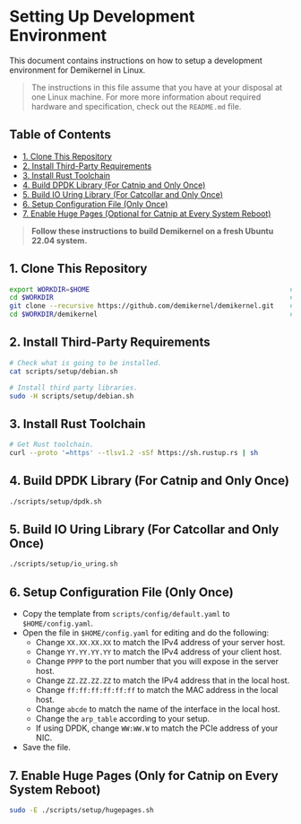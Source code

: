# Setting Up Development Environment

This document contains instructions on how to setup a development environment
for Demikernel in Linux.

> The instructions in this file assume that you have at your disposal at one
Linux machine. For more more information about required hardware and
specification, check out the `README.md` file.

## Table of Contents

- [1. Clone This Repository](#1-clone-this-repository)
- [2. Install Third-Party Requirements](#2-install-third-party-requirements)
- [3. Install Rust Toolchain](#3-install-rust-toolchain)
- [4. Build DPDK Library (For Catnip and Only Once)](#4-build-dpdk-library-for-catnip-and-only-once)
- [5. Build IO Uring Library (For Catcollar and Only Once)](#5-build-io-uring-library-for-catcollar-and-only-once)
- [6. Setup Configuration File (Only Once)](#6-setup-configuration-file-only-once)
- [7. Enable Huge Pages (Optional for Catnip at Every System Reboot)](#7-enable-huge-pages-optional-for-catnip-at-every-system-reboot)


> **Follow these instructions to build Demikernel on a fresh Ubuntu 22.04 system.**

## 1. Clone This Repository

```bash
export WORKDIR=$HOME                                                  # Change this to whatever you want.
cd $WORKDIR                                                           # Switch to working directory.
git clone --recursive https://github.com/demikernel/demikernel.git    # Recursive clone.
cd $WORKDIR/demikernel                                                # Switch to repository's source tree.
```

## 2. Install Third-Party Requirements

```bash
# Check what is going to be installed.
cat scripts/setup/debian.sh

# Install third party libraries.
sudo -H scripts/setup/debian.sh
```

## 3. Install Rust Toolchain

```bash
# Get Rust toolchain.
curl --proto '=https' --tlsv1.2 -sSf https://sh.rustup.rs | sh
```

## 4. Build DPDK Library (For Catnip and Only Once)

```bash
./scripts/setup/dpdk.sh
```

## 5. Build IO Uring Library (For Catcollar and Only Once)

```bash
./scripts/setup/io_uring.sh
```

## 6. Setup Configuration File (Only Once)

- Copy the template from `scripts/config/default.yaml` to `$HOME/config.yaml`.
- Open the file in `$HOME/config.yaml` for editing and do the following:
  - Change `XX.XX.XX.XX` to match the IPv4 address of your server host.
  - Change `YY.YY.YY.YY` to match the IPv4 address of your client host.
  - Change `PPPP` to the port number that you will expose in the server host.
  - Change `ZZ.ZZ.ZZ.ZZ` to match the IPv4 address that in the local host.
  - Change `ff:ff:ff:ff:ff:ff` to match the MAC address in the local host.
  - Change `abcde` to match the name of the interface in the local host.
  - Change the `arp_table` according to your setup.
  - If using DPDK, change `WW:WW.W` to match the PCIe address of your NIC.
- Save the file.

## 7. Enable Huge Pages (Only for Catnip on Every System Reboot)

```bash
sudo -E ./scripts/setup/hugepages.sh
```
